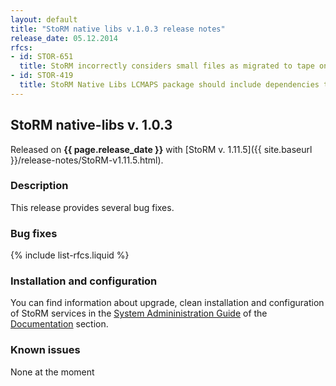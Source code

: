 ```yaml
---
layout: default
title: "StoRM native libs v.1.0.3 release notes"
release_date: 05.12.2014
rfcs:
- id: STOR-651
  title: StoRM incorrectly considers small files as migrated to tape on GPFS 3.5
- id: STOR-419
  title: StoRM Native Libs LCMAPS package should include dependencies to the needed lcmaps plugins
---
```


## StoRM native-libs v. 1.0.3

Released on **{{ page.release_date }}** with [StoRM v. 1.11.5]({{ site.baseurl }}/release-notes/StoRM-v1.11.5.html).

### Description

This release provides several bug fixes.

### Bug fixes

{% include list-rfcs.liquid %}

### Installation and configuration

You can find information about upgrade, clean installation and configuration of StoRM services in the [System Admininistration Guide][storm-sysadmin-guide] of the [Documentation][storm-documentation] section.

### Known issues

None at the moment

[storm-documentation]: {{site.baseurl}}/documentation.html
[storm-sysadmin-guide]: {{site.baseurl}}/documentation/sysadmin-guide/1.11.5
